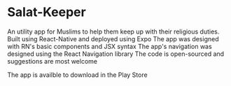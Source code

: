 # Salat-Keeper
An utility app for Muslims to help them keep up with their religious duties.
Built using React-Native and deployed using Expo
The app was designed with RN's basic components and JSX syntax 
The app's navigation was designed using the React Navigation library
The code is open-sourced and suggestions are most welcome

The app is availble to download in the Play Store 

